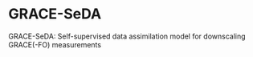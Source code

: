 # GRACE-SeDA
GRACE-SeDA: Self-supervised data assimilation model for downscaling GRACE(-FO) measurements
